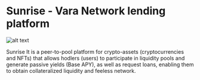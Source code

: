 # Sunrise - Vara Network lending platform

![alt text](https://drive.google.com/file/d/1C5CWn7rxiLdPs3YFGcwJ8Uw992ZMZf54/view?usp=share_link)


Sunrise  It is a peer-to-pool platform for crypto-assets (cryptocurrencies and NFTs) that allows hodlers (users) to participate in liquidity pools and generate passive yields (Base APY), as well as request loans, enabling them to obtain collateralized liquidity and feeless network.
